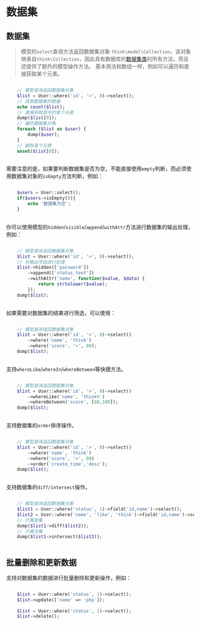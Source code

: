 # 数据集

## 数据集
> 模型的`select`查询方法返回数据集对象 `think\model\Collection`，该对象继承自`think\Collection`，因此具有数据库的[数据集类](数据集.md)的所有方法，而且还提供了额外的模型操作方法。
基本用法和数组一样，例如可以遍历和直接获取某个元素。
```php

    // 模型查询返回数据集对象
    $list = User::where('id', '>', 0)->select();
    // 获取数据集的数量
    echo count($list);
    // 直接获取其中的某个元素
    dump($list[0]);
    // 遍历数据集对象
    foreach ($list as $user) {
        dump($user);
    }
    // 删除某个元素
    unset($list[0]);
    

```
需要注意的是，如果要判断数据集是否为空，不能直接使用`empty`判断，而必须使用数据集对象的`isEmpty`方法判断，例如：
```php

    $users = User::select();
    if($users->isEmpty()){
        echo '数据集为空';
    }
    

```
你可以使用模型的`hidden`/`visible`/`append`/`withAttr`方法进行数据集的输出处理，例如：
```php

    // 模型查询返回数据集对象
    $list = User::where('id', '>', 0)->select();
    // 对输出字段进行处理
    $list->hidden(['password']) 
    	->append(['status_text'])
        ->withAttr('name', function($value, $data) {
            return strtolower($value);
        });
    dump($list);
    

```
如果需要对数据集的结果进行筛选，可以使用：
```php

    // 模型查询返回数据集对象
    $list = User::where('id', '>', 0)->select()
        ->where('name', 'think')
        ->where('score', '>', 80);
    dump($list);
    

```
支持`whereLike`/`whereIn`/`whereBetween`等快捷方法。
```php

    // 模型查询返回数据集对象
    $list = User::where('id', '>', 0)->select()
        ->whereLike('name', 'think%')
        ->whereBetween('score', [80,100]);
    dump($list);
    

```
支持数据集的`order`排序操作。
```php

    // 模型查询返回数据集对象
    $list = User::where('id', '>', 0)->select()
        ->where('name', 'think')
        ->where('score', '>', 80)
        ->order('create_time','desc');
    dump($list);
    

```
支持数据集的`diff/intersect`操作。
```php

    // 模型查询返回数据集对象
    $list1 = User::where('status', 1)->field('id,name')->select();
    $list2 = User::where('name', 'like', 'think')->field('id,name')->select();
    // 计算差集
    dump($list1->diff($list2));
    // 计算交集
    dump($list1->intersect($list2));
    

```
## 批量删除和更新数据
支持对数据集的数据进行批量删除和更新操作，例如：
```php

    $list = User::where('status', 1)->select();
    $list->update(['name' => 'php']);
    
    $list = User::where('status', 1)->select();
    $list->delete();
    

```
